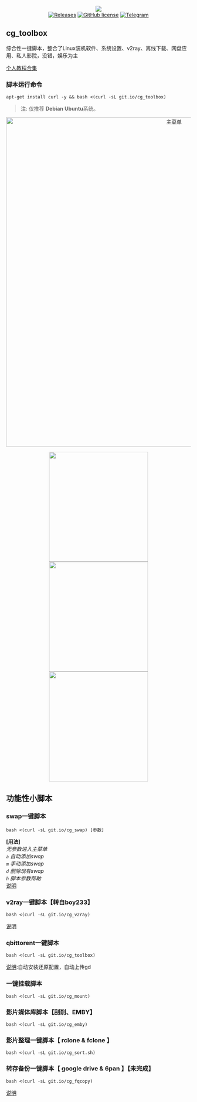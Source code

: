 <p align="center">
<img src="https://github.com/cgkings/script-store/raw/master/logo.jpg" /><br/>
<a href="https://git.io/cg_toolbox" title="GitHub All Releases"><img alt="Releases" src="https://img.shields.io/github/downloads/ronggang/PT-Plugin-Plus/total.svg?label=Downloads"></a>
<a href="https://github.com/cgkings/script-store/raw/master/LICENSE" title="GitHub license"><img src="https://img.shields.io/github/license/ronggang/PT-Plugin-Plus.svg?label=License" alt="GitHub license"/></a>
<a href="https://t.me/Curly_Mouse"><img src="https://img.shields.io/badge/Telegram-Chat-blue.svg?logo=telegram" alt="Telegram"/></a>
</p>

## cg_toolbox
综合性一键脚本，整合了Linux装机软件、系统设置、v2ray、离线下载、网盘应用、私人影院，没错，娱乐为主

[个人教程合集](https://cgking.gitbook.io/linux/)

### 脚本运行命令
```
apt-get install curl -y && bash <(curl -sL git.io/cg_toolbox)
```
> 注: 仅推荐 **Debian** **Ubuntu**系统。

<center><img src="https://github.com/cgkings/script-store/raw/master/image/toolbox_startmenu.jpg" width=900 alt="主菜单" /></center>
<p align="center">
<img src="https://github.com/cgkings/script-store/raw/master/image/toolbox_standard.jpg" width=270px height=300 />     <img src="https://github.com/cgkings/script-store/raw/master/image/toolbox_extend.jpg" width=270px height=300 />     <img src="https://github.com/cgkings/script-store/raw/master/image/toolbox_benchmark.jpg" width=270px height=300 />
</p>

## 功能性小脚本

### swap一键脚本
```
bash <(curl -sL git.io/cg_swap) [参数]
```
**[用法]**<br>
*无参数进入主菜单*<br>
*`a` 自动添加swap*<br>
*`m` 手动添加swap*<br>
*`d` 删除现有swap*<br>
*`h` 脚本参数帮助*<br>
[说明](github.com/cgkings/script-store/blob/master/Instruction/swap.md)

### v2ray一键脚本【转自boy233】
```
bash <(curl -sL git.io/cg_v2ray)
```
[说明](github.com/cgkings/v2ray/blob/master/README.md)

### qbittorent一键脚本
```
bash <(curl -sL git.io/cg_toolbox)
```
[说明]():自动安装还原配置，自动上传gd

### 一键挂载脚本
```
bash <(curl -sL git.io/cg_mount)
```

### 影片媒体库脚本【刮削、EMBY】
```
bash <(curl -sL git.io/cg_emby)
```
### 影片整理一键脚本【 rclone & fclone 】
```
bash <(curl -sL git.io/cg_sort.sh)
```
### 转存备份一键脚本【 google drive & 6pan 】【未完成】
```
bash <(curl -sL git.io/cg_fqcopy)
```
[说明]()
